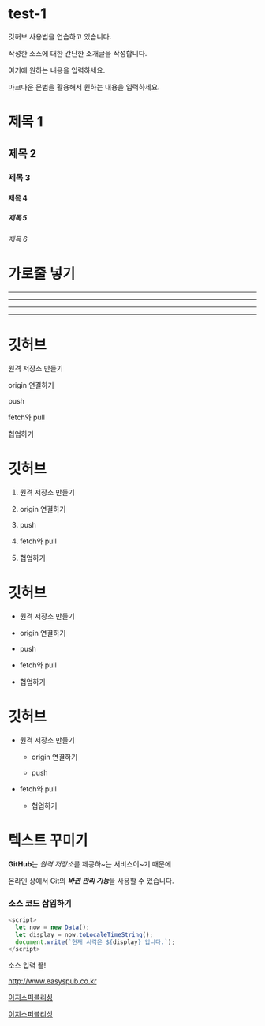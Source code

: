 # test-1
깃허브 사용법을 연습하고 있습니다.

작성한 소스에 대한 간단한 소개글을 작성합니다.

여기에 원하는 내용을 입력하세요.

마크다운 문법을 활용해서 원하는 내용을 입력하세요.
# 제목 1
## 제목 2
### 제목 3
#### 제목 4
##### 제목 5
###### 제목 6

# 가로줄 넣기
---

- - -

*****

* * *

# 깃허브

원격 저장소 만들기

origin 연결하기

push

fetch와 pull

협업하기

# 깃허브

1. 원격 저장소 만들기

2. origin 연결하기

3. push

4. fetch와 pull

5. 협업하기

# 깃허브

- 원격 저장소 만들기

- origin 연결하기

- push

- fetch와 pull

- 협업하기

# 깃허브

- 원격 저장소 만들기

  - origin 연결하기

  - push

- fetch와 pull

  - 협업하기

# 텍스트 꾸미기
**GitHub**는 *원격 저장소*를 제공하~는 서비스이~기 때문에

온라인 상에서 Git의 ***바뀐 관리 기능***을 사용할 수 있습니다.

### 소스 코드 삽입하기

```javascript
<script>
  let now = new Data();
  let display = now.toLocaleTimeString();
  document.write(`현재 시각은 ${display} 입니다.`);
</script>
```

소스 입력 끝!

<http://www.easyspub.co.kr>

[이지스퍼블리싱](http://www.easyspub.co.kr)

[이지스퍼블리싱](http://www.easyspub.co.kr, "클릭하면 이지스퍼블리싱 홈페이지로 이동합니다")

